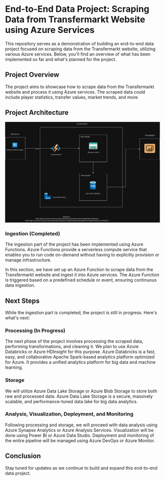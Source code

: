# End-to-End Data Project: Scraping Data from Transfermarkt Website using Azure Services

This repository serves as a demonstration of building an end-to-end data project focused on scraping data from the Transfermarkt website, utilizing various Azure services. Below, you'll find an overview of what has been implemented so far and what's planned for the project.

## Project Overview

The project aims to showcase how to scrape data from the Transfermarkt website and process it using Azure services. The scraped data could include player statistics, transfer values, market trends, and more.

## Project Architecture
![alt text](<Data_Pipeline_Flow-High Level Architecture.drawio.png>)

### Ingestion (Completed)

The ingestion part of the project has been implemented using Azure Functions. Azure Functions provide a serverless compute service that enables you to run code on-demand without having to explicitly provision or manage infrastructure.

In this section, we have set up an Azure Function to scrape data from the Transfermarkt website and ingest it into Azure services. The Azure Function is triggered based on a predefined schedule or event, ensuring continuous data ingestion.

## Next Steps

While the ingestion part is completed, the project is still in progress. Here's what's next:

### Processing (In Progress)

The next phase of the project involves processing the scraped data, performing transformations, and cleaning it. We plan to use Azure Databricks or Azure HDInsight for this purpose. Azure Databricks is a fast, easy, and collaborative Apache Spark-based analytics platform optimized for Azure. It provides a unified analytics platform for big data and machine learning.

### Storage

We will utilize Azure Data Lake Storage or Azure Blob Storage to store both raw and processed data. Azure Data Lake Storage is a secure, massively scalable, and performance-tuned data lake for big data analytics.

### Analysis, Visualization, Deployment, and Monitoring

Following processing and storage, we will proceed with data analysis using Azure Synapse Analytics or Azure Analysis Services. Visualization will be done using Power BI or Azure Data Studio. Deployment and monitoring of the entire pipeline will be managed using Azure DevOps or Azure Monitor.

## Conclusion

Stay tuned for updates as we continue to build and expand this end-to-end data project.
